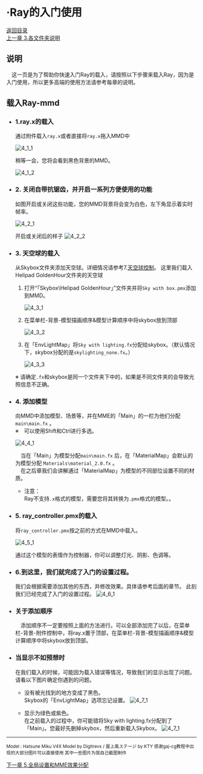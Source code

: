 # ·Ray的入门使用
[返回目录](../ReadMe.md) 
</br>
[上一章 3.各文件夹说明](folderIntroduction.md)
## 说明
　这一页是为了帮助你快速入门Ray的载入，请按照以下步骤来载入Ray，因为是入门使用，所以更多高端的使用方法请参考每章的说明。

## 载入Ray-mmd

- ### 1.ray.x的载入  
    通过附件载入`ray.x`或者直接将`ray.x`拖入MMD中

    ![4_1_1](../Pic/4_1_1.png "ray.x的载入")
    
    稍等一会，您将会看到黑色背景的MMD。  

    ![4_1_2](../Pic/4_1_2.png "ray.x载入后")

- ### 2. 关闭自带抗锯齿，并开启一系列方便使用的功能  
    如图开启或关闭这些功能，您的MMD背景将会变为白色，左下角显示着实时帧率。

    ![4_2_1](../Pic/4_2_1.png "抗锯齿功能等关闭或开启")

	开启或关闭后的样子
	![4_2_2](../Pic/4_2_2.png "抗锯齿功能等关闭或开启后")

- ### 3. 天空球的载入  
    从Skybox文件夹添加天空球。详细情况请参考7.[天空球控制](skybox.md)。
	这里我们载入Helipad GoldenHour文件夹的天空球

    1. 打开“「Skybox\Helipad GoldenHour」”文件夹并将`Sky with box.pmx`添加到MMD。

        ![4_3_1](../Pic/4_3_1.png "Sky with box.pmx的载入")

    2. 在菜单栏-背景-模型描画顺序&模型计算顺序中将skybox放到顶部

        ![4_3_2](../Pic/4_3_2.png "Skybox的描画顺序调整")

    3. 在「EnvLightMap」将`Sky with lighting.fx`分配给skybox。（默认情况下，skybox分配的是`skylighting_none.fx`。）

        ![4_3_3](../Pic/4_3_3.png "「EnvLightMap」的分配")

    ※ 请确定`.fx`和skybox是同一个文件夹下中的，如果是不同文件夹的会导致光照信息不正确。

- ### 4. 添加模型  
    向MMD中添加模型、场景等，并在MME的「Main」的一栏为他们分配`main\main.fx` 。  
    ※　可以使用Shift和Ctrl进行多选。

    ![4_4_1](../Pic/4_4_1.png "在「Main」为模型分配 `main\main.fx` ")

    　当在「Main」为模型分配`main\main.fx` 后，在「MaterialMap」会默认的为模型分配 `Materials\material_2.0.fx` 。  
    　在之后章我们会讲解通过「MaterialMap」为模型的不同部位设置不同的材质。

    * 注意：  
    Ray不支持`.x`格式的模型，需要您将其转换为`.pmx`格式的模型。。

- ### 5. ray_controller.pmx的载入  
    将`ray_controller.pmx`按之前的方式在MMD中载入。  

    ![4_5_1](../Pic/4_5_1.png "ray_controller.pmx的载入")

    通过这个模型的表情作为控制器，你可以调整灯光、阴影、色调等。

- ### 6.到这里，我们就完成了入门的设置过程。  
    我们会根据需要添加其他的东西，并修改效果。具体请参考后面的章节。
    此刻我们已经完成了入门的设置过程。
    ![4_6_1](../Pic/4_6_1.png "入门的设置完成")

* ### 关于添加顺序
    　添加顺序不一定要按照上面的方法进行。可以全部添加完了以后，在菜单栏-背景-附件控制中，将ray.x置于顶部，在菜单栏-背景-模型描画顺序&模型计算顺序中将skybox放到顶部。

* ### 当显示不如预想时
    在我们载入的时候，可能因为载入错误等情况，导致我们的显示出现了问题。请看以下图片确定你遇到的问题。

    * 没有被光找到的地方变成了黑色。  
        Skybox的「EnvLightMap」选项忘记设置。
    ![4_7_1](../Pic/NoSkyLighting.png "EnvLightMap忘记设置")

    * 显示为绿色或紫色。  
        在之前载入的过程中，你可能错将Sky with lighting.fx分配到了「Main」。您最好先删掉skybox，然后重新载入Skybox。
    ![4_7_1](../Pic/SkyLighting2Main.png "Sky with lighting.fx在「Main」没有设置")

-----

<small> Model : Hatsune Miku V4X Model by Digitrevx / 屋上風ステージ by KTY
感谢gaj-cg教程中出现的大部分图片可以直接使用
其中一些图片为我自己截图制作
</small>

[下一章 5.全局设置和MME效果分配](conf.md)
